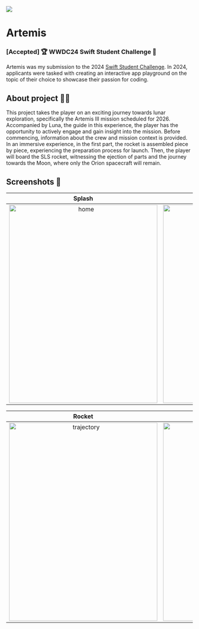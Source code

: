 <img src="https://media.discordapp.net/attachments/1113871889497083968/1223431128791126026/github.png?ex=6619d407&is=66075f07&hm=a817e56a7c2f9c57e2571f36347801479427ba31df16627fc0d32976b8de007a&=&format=webp&quality=lossless&width=1100&height=268">

# Artemis
### [Accepted] 🏆 WWDC24 Swift Student Challenge 

Artemis was my submission to the 2024 [Swift Student Challenge](https://developer.apple.com/swift-student-challenge/). In 2024, applicants were tasked with creating an interactive app playground on the topic of their choice to showcase their passion for coding.

## About project 🚀🌓
This project takes the player on an exciting journey towards lunar exploration, specifically the Artemis III mission scheduled for 2026. Accompanied by Luna, the guide in this experience, the player has the opportunity to actively engage and gain insight into the mission. Before commencing, information about the crew and mission context is provided. In an immersive experience, in the first part, the rocket is assembled piece by piece, experiencing the preparation process for launch. Then, the player will board the SLS rocket, witnessing the ejection of parts and the journey towards the Moon, where only the Orion spacecraft will remain.

## Screenshots 📸

Splash            |  Home
:-------------------------:|:-------------------------:
<img src="https://media.discordapp.net/attachments/1113871889497083968/1223437901636046929/SplashScreen.png?ex=6619da56&is=66076556&hm=d47bde607e5fe8c89338cfe16df36ccdfc418de24747f24cb769045551b6d615&=&format=webp&quality=lossless&width=524&height=700" alt="home" width="400" height="534"> | <img src="https://media.discordapp.net/attachments/1113871889497083968/1223432280584753172/1.png?ex=6619d519&is=66076019&hm=297c3e2fbabc12a83b21b67b773421790af62feed14dd5ef07585da37e8b9665&=&format=webp&quality=lossless&width=852&height=1136" alt="home" width="400" height="534">

Rocket            | Trajectory
:-------------------------:|:-------------------------:
<img src="https://media.discordapp.net/attachments/1113871889497083968/1223432281864015983/3.png?ex=6619d51a&is=6607601a&hm=d4af9c197f75d9d7beef21353920972a08a17657b0284bf9eaf8c705c72abe3c&=&format=webp&quality=lossless&width=852&height=1136" alt="trajectory" width="400" height="534"> | <img src="https://media.discordapp.net/attachments/1113871889497083968/1223432281301975150/2.png?ex=6619d51a&is=6607601a&hm=4d95be29cc40b9a402d98f60a68392474e8280ade7816f241a92287866a509f0&=&format=webp&quality=lossless&width=852&height=1136" alt="rocket" width="400" height="534">
